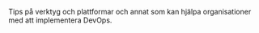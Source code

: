 Tips på verktyg och plattformar och annat som kan hjälpa organisationer med att implementera DevOps.